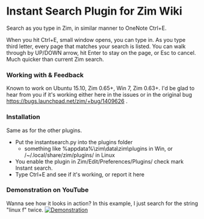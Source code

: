 # Instant Search Plugin for Zim Wiki
Search as you type in Zim, in similar manner to OneNote Ctrl+E.

When you hit Ctrl+E, small window opens, you can type in. As you type third letter, every page that matches your search is listed. You can walk through by UP/DOWN arrow, hit Enter to stay on the page, or Esc to cancel.
Much quicker than current Zim search.


### Working with & Feedback
Known to work on Ubuntu 15.10, Zim 0.65+, Win 7, Zim 0.63+.
I'd be glad to hear from you if it's working either here in the issues or in the original bug https://bugs.launchpad.net/zim/+bug/1409626 .

### Installation
Same as for the other plugins.
* Put the instantsearch.py into the plugins folder
  * something like %appdata%\zim\data\zim\plugins in Win, or /~/.local/share/zim/plugins/ in Linux
* You enable the plugin in Zim/Edit/Preferences/Plugins/ check mark Instant search.
* Type Ctrl+E and see if it's working, or report it here

### Demonstration on YouTube
Wanna see how it looks in action? In this example, I just search for the string "linux f" twice.
[![Demonstration](https://img.youtube.com/vi/nB2SfxDhEoM/0.jpg)](https://www.youtube.com/watch?v=nB2SfxDhEoM)
